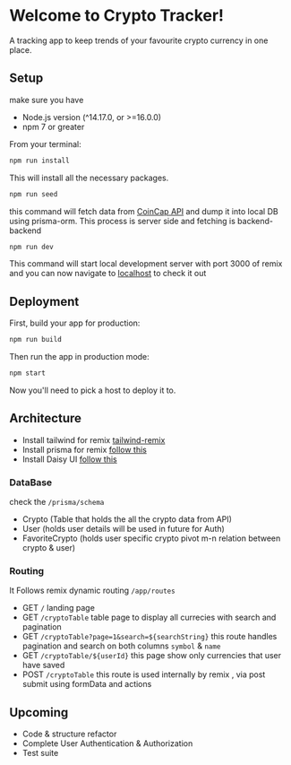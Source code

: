 # Welcome to Crypto Tracker!
 A tracking app to keep trends of your favourite crypto currency in one place. 

## Setup
make sure you have 
- Node.js version (^14.17.0, or >=16.0.0)
- npm 7 or greater

From your terminal:

```sh
npm run install
```

This will install all the necessary packages.

```sh
npm run seed
```
this command will fetch data from [CoinCap API](https://api.coincap.io/v2/assets) and dump it into local DB using prisma-orm.
This process is server side and fetching is backend-backend

```sh
npm run dev
```
This command will start local development server  with port 3000 of remix and you can now navigate to [localhost](http://localhost:3000/) to check it out

## Deployment

First, build your app for production:

```sh
npm run build
```

Then run the app in production mode:

```sh
npm start
```

Now you'll need to pick a host to deploy it to.

## Architecture

- Install tailwind for remix [tailwind-remix](https://tailwindcss.com/docs/guides/remix)
- Install prisma for remix [follow this](https://remix.run/docs/en/1.18.1/tutorials/jokes#database)
- Install Daisy UI [follow this](https://daisyui.com/docs/install/)

### DataBase
check the `/prisma/schema`
- Crypto (Table that holds the all the crypto data from API)
- User (holds user details will be used in future for Auth)
- FavoriteCrypto (holds user specific  crypto pivot m-n relation between crypto & user)

### Routing
 It Follows remix dynamic routing `/app/routes` 
- GET `/`  landing page
- GET `/cryptoTable` table page to display all currecies with search and pagination
- GET `/cryptoTable?page=1&search=${searchString}` this route handles pagination and search on both columns `symbol` & `name`
- GET `/cryptoTable/${userId}` this page show only currencies that user have saved
- POST `/cryptoTable` this route is used internally by remix , via post submit using formData and actions

## Upcoming
- Code & structure refactor
- Complete User Authentication & Authorization
- Test suite
